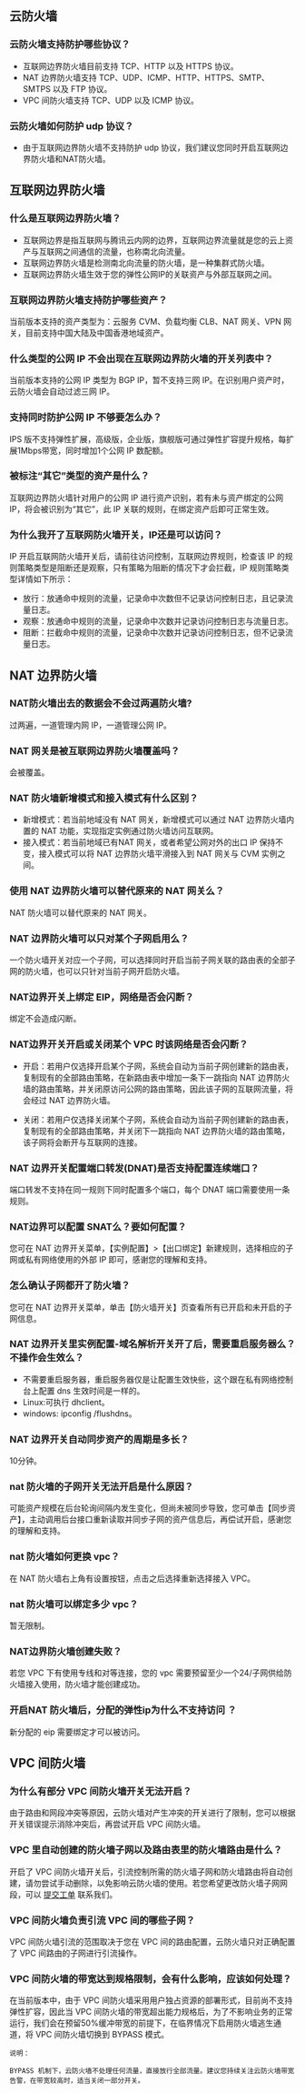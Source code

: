 ## 云防火墙
### 云防火墙支持防护哪些协议？
- 互联网边界防火墙目前支持 TCP、HTTP 以及 HTTPS 协议。
- NAT 边界防火墙支持 TCP、UDP、ICMP、HTTP、HTTPS、SMTP、SMTPS 以及 FTP 协议。
- VPC 间防火墙支持 TCP、UDP 以及 ICMP 协议。

### 云防火墙如何防护 udp 协议？
- 由于互联网边界防火墙不支持防护 udp 协议，我们建议您同时开启互联网边界防火墙和NAT防火墙。

## 互联网边界防火墙
### 什么是互联网边界防火墙？
- 互联网边界是指互联网与腾讯云内网的边界，互联网边界流量就是您的云上资产与互联网之间通信的流量，也称南北向流量。
- 互联网边界防火墙是检测南北向流量的防火墙，是一种集群式防火墙。
- 互联网边界防火墙生效于您的弹性公网IP的关联资产与外部互联网之间。

### 互联网边界防火墙支持防护哪些资产？
当前版本支持的资产类型为：云服务 CVM、负载均衡 CLB、NAT 网关、VPN 网关，目前支持中国大陆及中国香港地域资产。

### 什么类型的公网 IP 不会出现在互联网边界防火墙的开关列表中？	
当前版本支持的公网 IP 类型为 BGP IP，暂不支持三网 IP。在识别用户资产时，云防火墙会自动过滤三网 IP。

### 支持同时防护公网 IP 不够要怎么办？
IPS 版不支持弹性扩展，高级版，企业版，旗舰版可通过弹性扩容提升规格，每扩展1Mbps带宽，同时增加1个公网 IP 数配额。

### 被标注“其它”类型的资产是什么？	
互联网边界防火墙针对用户的公网 IP 进行资产识别，若有未与资产绑定的公网 IP，将会被识别为“其它”，此 IP 关联的规则，在绑定资产后即可正常生效。

### 为什么我开了互联网防火墙开关，IP还是可以访问？
IP 开启互联网防火墙开关后，请前往访问控制，互联网边界规则，检查该 IP 的规则策略类型是阻断还是观察，只有策略为阻断的情况下才会拦截，IP 规则策略类型详情如下所示：
- 放行：放通命中规则的流量，记录命中次数但不记录访问控制日志，且记录流量日志。
- 观察：放通命中规则的流量，记录命中次数并记录访问控制日志与流量日志。
- 阻断：拦截命中规则的流量，记录命中次数并记录访问控制日志，但不记录流量日志。

## NAT 边界防火墙
### NAT防火墙出去的数据会不会过两遍防火墙?
过两遍，一道管理内网 IP，一道管理公网 IP。

### NAT 网关是被互联网边界防火墙覆盖吗？
会被覆盖。

### NAT 防火墙新增模式和接入模式有什么区别？
- 新增模式：若当前地域没有 NAT 网关，新增模式可以通过 NAT 边界防火墙内置的 NAT 功能，实现指定实例通过防火墙访问互联网。
- 接入模式：若当前地域已有NAT 网关，或者希望公网对外的出口 IP 保持不变，接入模式可以将 NAT 边界防火墙平滑接入到 NAT 网关与  CVM 实例之间。

### 使用 NAT 边界防火墙可以替代原来的 NAT 网关么？	
NAT 防火墙可以替代原来的 NAT 网关。

### NAT 边界防火墙可以只对某个子网启用么？
一个防火墙开关对应一个子网，可以选择同时开启当前子网关联的路由表的全部子网的防火墙，也可以只针对当前子网开启防火墙。

### NAT边界开关上绑定 EIP，网络是否会闪断？
绑定不会造成闪断。

### NAT边界开关开启或关闭某个 VPC 时该网络是否会闪断？
- 开启：若用户仅选择开启某个子网，系统会自动为当前子网创建新的路由表，复制现有的全部路由策略，在新路由表中增加一条下一跳指向 NAT 边界防火墙的路由策略，并关闭原访问公网的路由策略，因此该子网的互联网流量，将会经过 NAT 边界防火墙。

- 关闭：若用户仅选择关闭某个子网，系统会自动为当前子网创建新的路由表，复制现有的全部路由策略，并关闭下一跳指向 NAT 边界防火墙的路由策略，该子网将会断开与互联网的连接。

### NAT 边界开关配置端口转发(DNAT)是否支持配置连续端口？
端口转发不支持在同一规则下同时配置多个端口，每个 DNAT 端口需要使用一条规则。

### NAT边界可以配置 SNAT么？要如何配置？	
您可在 NAT 边界开关菜单，【实例配置】>【出口绑定】新建规则，选择相应的子网或私有网络使用的外部 IP 即可，感谢您的理解和支持。

### 怎么确认子网都开了防火墙？
您可在 NAT 边界开关菜单，单击【防火墙开关】页查看所有已开启和未开启的子网信息。

### NAT 边界开关里实例配置-域名解析开关开了后，需要重启服务器么？不操作会生效么？	
- 不需要重启服务器，重启服务器仅是让配置生效快些，这个跟在私有网络控制台上配置 dns 生效时间是一样的。
- Linux:可执行 dhclient。
- windows: ipconfig /flushdns。

### NAT 边界开关自动同步资产的周期是多长？	
10分钟。

### nat 防火墙的子网开关无法开启是什么原因？	
可能资产规模在后台轮询间隔内发生变化，但尚未被同步导致，您可单击【同步资产】，主动调用后台接口重新读取并同步子网的资产信息后，再偿试开启，感谢您的理解和支持。

### nat 防火墙如何更换 vpc？	
在 NAT 防火墙右上角有设置按钮，点击之后选择重新选择接入 VPC。

### nat 防火墙可以绑定多少 vpc？
暂无限制。

### NAT边界防火墙创建失败？
若您 VPC 下有使用专线和对等连接，您的 vpc 需要预留至少一个24/子网供给防火墙接入使用，防火墙才能创建成功。

### 开启NAT 防火墙后，分配的弹性ip为什么不支持访问 ？
新分配的 eip 需要绑定才可以被访问。



## VPC 间防火墙

### 为什么有部分 VPC 间防火墙开关无法开启？

由于路由和网段冲突等原因，云防火墙对产生冲突的开关进行了限制，您可以根据开关错误提示消除冲突后，再尝试开启 VPC 间防火墙。

### VPC 里自动创建的防火墙子网以及路由表里的防火墙路由是什么？

开启了 VPC 间防火墙开关后，引流控制所需的防火墙子网和防火墙路由将自动创建，请勿尝试手动删除，以免影响云防火墙的使用。若您希望更改防火墙子网网段，可以 [提交工单](https://console.cloud.tencent.com/workorder/category?level1_id=141&level2_id=1290&source=0&data_title=T-Sec-云防火墙&level3_id=1322&queue=3233&scene_code=30425&step=2) 联系我们。

### VPC 间防火墙负责引流 VPC 间的哪些子网？

VPC 间防火墙引流的范围取决于您在 VPC 间的路由配置，云防火墙只对正确配置了 VPC 间路由的子网进行引流操作。

### VPC 间防火墙的带宽达到规格限制，会有什么影响，应该如何处理？

在当前版本中，由于 VPC 间防火墙采用用户独占资源的部署形式，目前尚不支持弹性扩容，因此当 VPC 间防火墙的带宽超出能力规格后，为了不影响业务的正常运行，我们会在预留50%缓冲带宽的前提下，在临界情况下启用防火墙逃生通道，将 VPC 间防火墙切换到 BYPASS 模式。

```
说明：

BYPASS 机制下，云防火墙不处理任何流量，直接放行全部流量。建议您持续关注云防火墙带宽告警，在带宽较高时，适当关闭一部分开关。
```



